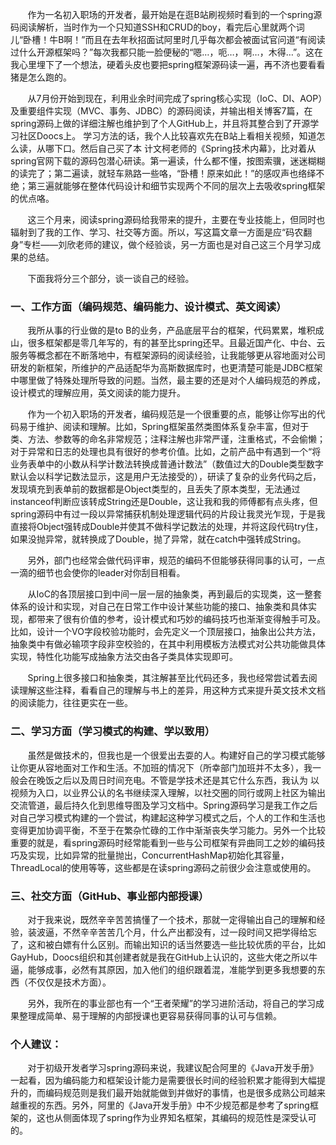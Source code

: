 ﻿&nbsp;&nbsp;&nbsp;&nbsp;&nbsp;&nbsp;&nbsp;作为一名初入职场的开发者，最开始是在逛B站刷视频时看到的一个spring源码阅读解析，当时作为一个只知道SSH和CRUD的boy，看完后心里就两个词儿“卧槽！牛B啊！”而且在去年秋招面试阿里时几乎每次都会被面试官问道“有阅读过什么开源框架吗？”每次我都只能一脸便秘的“嗯…，呃…，啊…，木得…”。这在我心里埋下了一个想法，硬着头皮也要把spring框架源码读一遍，再不济也要看看猪是怎么跑的。

&nbsp;&nbsp;&nbsp;&nbsp;&nbsp;&nbsp;&nbsp;从7月份开始到现在，利用业余时间完成了spring核心实现（IoC、DI、AOP）及重要组件实现（MVC、事务、JDBC）的源码阅读，并输出相关博客7篇，在spring源码上做的详细注解也维护到了个人GitHub上，并且将其整合到了开源学习社区Doocs上。
学习方法的话，我个人比较喜欢先在B站上看相关视频，知道怎么读，从哪下口。然后自己买了本 计文柯老师的《Spring技术内幕》，比对着从spring官网下载的源码包潜心研读。第一遍读，什么都不懂，按图索骥，迷迷糊糊的读完了；第二遍读，就轻车熟路一些咯，“卧槽！原来如此！”的感叹声也络绎不绝；第三遍就能够在整体代码设计和细节实现两个不同的层次上去吸收spring框架的优点咯。

&nbsp;&nbsp;&nbsp;&nbsp;&nbsp;&nbsp;&nbsp;这三个月来，阅读spring源码给我带来的提升，主要在专业技能上，但同时也辐射到了我的工作、学习、社交等方面。所以，写这篇文章一方面是应“码农翻身”专栏——刘欣老师的建议，做个经验谈，另一方面也是对自己这三个月学习成果的总结。

&nbsp;&nbsp;&nbsp;&nbsp;&nbsp;&nbsp;&nbsp;下面我将分三个部分，谈一谈自己的经验。
### 一、工作方面（编码规范、编码能力、设计模式、英文阅读）
&nbsp;&nbsp;&nbsp;&nbsp;&nbsp;&nbsp;&nbsp;我所从事的行业做的是to B的业务，产品底层平台的框架，代码累累，堆积成山，很多框架都是零几年写的，有的甚至比spring还早。且最近国产化、中台、云服务等概念都在不断落地中，有框架源码的阅读经验，让我能够更从容地面对公司研发的新框架，所维护的产品适配华为高斯数据库时，也更清楚可能是JDBC框架中哪里做了特殊处理所导致的问题。当然，最主要的还是对个人编码规范的养成，设计模式的理解应用，英文阅读的能力提升。

&nbsp;&nbsp;&nbsp;&nbsp;&nbsp;&nbsp;&nbsp;作为一个初入职场的开发者，编码规范是一个很重要的点，能够让你写出的代码易于维护、阅读和理解。比如，Spring框架虽然类图体系复杂丰富，但对于类、方法、参数等的命名非常规范；注释注解也非常严谨，注重格式，不会偷懒；对于异常和日志的处理也具有很好的参考价值。比如，之前产品中有遇到一个“将业务表单中的小数从科学计数法转换成普通计数法”（数值过大的Double类型数字默认会以科学记数法显示，这是用户无法接受的），研读了复杂的业务代码之后，发现填充到表单前的数据都是Object类型的，且丢失了原本类型，无法通过instanceof判断应该转成String还是Double，这让我和我的师傅都有点头疼，但spring源码中有过一段以异常捕获机制处理逻辑代码的片段让我灵光乍现，于是我直接将Object强转成Double并使其不做科学记数法的处理，并将这段代码try住，如果没抛异常，就转换成了Double，抛了异常，就在catch中强转成String。

&nbsp;&nbsp;&nbsp;&nbsp;&nbsp;&nbsp;&nbsp;另外，部门也经常会做代码评审，规范的编码不但能够获得同事的认可，一点一滴的细节也会使你的leader对你刮目相看。

&nbsp;&nbsp;&nbsp;&nbsp;&nbsp;&nbsp;&nbsp;从IoC的各顶层接口到中间一层一层的抽象类，再到最后的实现类，这一整套体系的设计和实现，对自己在日常工作中设计某些功能的接口、抽象类和具体实现，都带来了很有价值的参考，设计模式和巧妙的编码技巧也渐渐变得触手可及。比如，设计一个VO字段校验功能时，会先定义一个顶层接口，抽象出公共方法，抽象类中有做必输项字段非空校验的，在其中利用模板方法模式对公共功能做具体实现，特性化功能写成抽象方法交由各子类具体实现即可。

&nbsp;&nbsp;&nbsp;&nbsp;&nbsp;&nbsp;&nbsp;Spring上很多接口和抽象类，其注解甚至比代码还多，我也经常尝试着去阅读理解这些注释，看看自己的理解与书上的差异，用这种方式来提升英文技术文档的阅读能力，往往更实在一些。
### 二、学习方面（学习模式的构建、学以致用）
&nbsp;&nbsp;&nbsp;&nbsp;&nbsp;&nbsp;&nbsp;虽然是做技术的，但我也是一个很爱出去耍的人。构建好自己的学习模式能够让你更从容地面对工作和生活。不加班的情况下（所幸部门加班并不太多），我一般会在晚饭之后以及周日时间充电。不管是学技术还是其它什么东西，我认为 以视频为入口，以业界公认的名书继续深入理解，以社交圈的同行或网上社区为输出交流管道，最后持久化到思维导图及学习文档中。Spring源码学习是我工作之后对自己学习模式构建的一个尝试，构建起这种学习模式之后，个人的工作和生活也变得更加协调平衡，不至于在繁杂忙碌的工作中渐渐丧失学习能力。另外一个比较重要的就是，看spring源码时经常能看到一些与公司框架有异曲同工之妙的编码技巧及实现，比如异常的批量抛出，ConcurrentHashMap初始化其容量，ThreadLocal的使用等等，这些都是在读spring源码之前很少会注意或使用的。
### 三、社交方面（GitHub、事业部内部授课）
&nbsp;&nbsp;&nbsp;&nbsp;&nbsp;&nbsp;&nbsp;对于我来说，既然辛辛苦苦搞懂了一个技术，那就一定得输出自己的理解和经验，装波逼，不然辛辛苦苦几个月，什么产出都没有，过一段时间又把学得给忘了，这和被白嫖有什么区别。而输出知识的话当然要选一些比较优质的平台，比如GayHub，Doocs组织和其创建者就是我在GitHub上认识的，这些大佬之所以牛逼，能够成事，必然有其原因，加入他们的组织跟着混，准能学到更多我想要的东西（不仅仅是技术方面）。

&nbsp;&nbsp;&nbsp;&nbsp;&nbsp;&nbsp;&nbsp;另外，我所在的事业部也有一个“王者荣耀”的学习进阶活动，将自己的学习成果整理成简单、易于理解的内部授课也更容易获得同事的认可与信赖。
### 个人建议：
&nbsp;&nbsp;&nbsp;&nbsp;&nbsp;&nbsp;&nbsp;对于初级开发者学习spring源码来说，我建议配合阿里的《Java开发手册》一起看，因为编码能力和框架设计能力是需要很长时间的经验积累才能得到大幅提升的，而编码规范则是我们最开始就能做到并做好的事情，也是很多成熟公司越来越重视的东西。另外，阿里的《Java开发手册》中不少规范都是参考了spring框架的，这也从侧面体现了spring作为业界知名框架，其编码的规范性是深受认可的。

